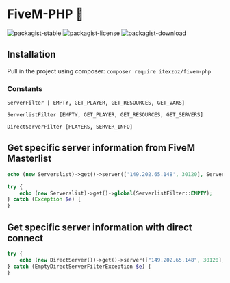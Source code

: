 # FiveM-PHP  🐌
![packagist-stable](https://badgen.net/packagist/v/itexzoz/fivem-php)
![packagist-license](https://img.shields.io/packagist/l/itexzoz/fivem-php.svg)
![packagist-download](https://badgen.net/packagist/dt/itexzoz/fivem-php)

## Installation
Pull in the project using composer:
`composer require itexzoz/fivem-php`

### Constants
```
ServerFilter [ EMPTY, GET_PLAYER, GET_RESOURCES, GET_VARS]

ServerlistFilter [EMPTY, GET_PLAYER, GET_RESOURCES, GET_SERVERS]

DirectServerFilter [PLAYERS, SERVER_INFO]
```

## Get specific server information from FiveM Masterlist

```php
echo (new Serverslist)->get()->server(['149.202.65.148', 30120], ServerFilter::EMPTY);
```
```php
try {
    echo (new Serverslist)->get()->global(ServerlistFilter::EMPTY);
} catch (Exception $e) {
}
```

## Get specific server information with direct connect
```php
try {
    echo (new DirectServer())->get()->server(["149.202.65.148", 30120], DirectServerFilter::SERVER_INFO);
} catch (EmptyDirectServerFilterException $e) {
}
```
